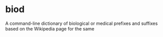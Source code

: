 # biod
A command-line dictionary of biological or medical prefixes and suffixes based on the Wikipedia page for the same
